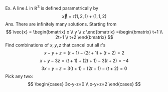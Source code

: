 Ex. A line $L$ in $\mathbb{R}^3$ is defined parametrically by
$$
\vec{x} = t(1,2,1) + (1,1,2)
$$
Ans. There are infinitely many solutions. Starting from
$$
\vec{x} = \begin{bmatrix}
x \\
y \\
z
\end{bmatrix}
=\begin{bmatrix}
t+1 \\
2t+1 \\
t+2
\end{bmatrix}
$$
Find combinations of $x, y, z$ that cancel out all $t$'s
$$
x - y + z = (t+1) - (2t + 1) + (t+2) = 2
$$
$$
x+y-3z=(t+1)+(2t+1)-3(t+2)=-4
$$
$$
3x-y-z=3(t+1)-(2t+1)-(t+2)=0
$$
Pick any two:
$$
\begin{cases}
3x-y-z=0 \\
x-y+z=2
\end{cases}
$$
